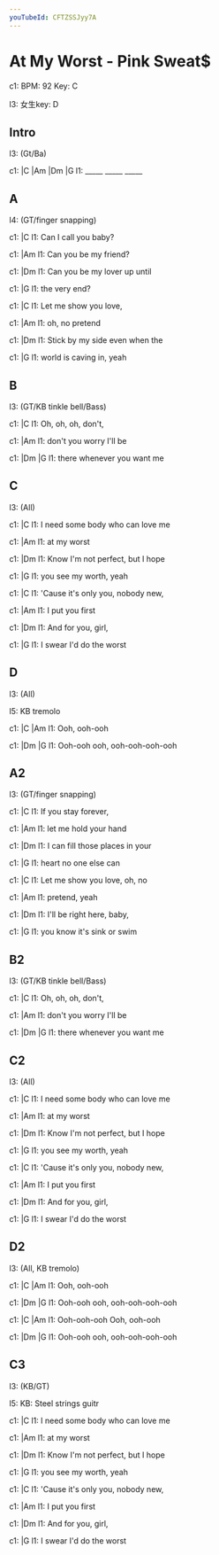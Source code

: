 ```yaml
---
youTubeId: CFTZSSJyy7A
---
```


# At My Worst - Pink Sweat$

c1: BPM: 92 Key: C

l3: 女生key: D

## Intro

l3: (Gt/Ba)

c1: |C    |Am   |Dm   |G
l1:  _____ _____ _____

## A

l4: (GT/finger snapping)

c1:               |C
l1: Can I call you baby?

c1:              |Am
l1: Can you be my friend?

c1:              |Dm
l1: Can you be my lover up until

c1:         |G
l1: the very end?

c1:                |C
l1: Let me show you love,

c1:       |Am
l1: oh, no pretend

c1:            |Dm
l1: Stick by my side even when the

c1:                |G
l1: world is caving in, yeah

## B

l3: (GT/KB tinkle bell/Bass)

c1:            |C
l1: Oh, oh, oh, don't,

c1:          |Am
l1: don't you worry I'll be

c1: |Dm                |G
l1:  there whenever you want me

## C

l3: (All)

c1:            |C
l1: I need some body who can love me

c1:      |Am
l1: at my worst

c1:             |Dm
l1: Know I'm not perfect, but I hope

c1:           |G
l1: you see my worth, yeah

c1:                 |C
l1: 'Cause it's only you, nobody new,

c1:          |Am
l1: I put you first

c1:        |Dm
l1: And for you, girl,

c1:                   |G
l1: I swear I'd do the worst


## D

l3: (All)

l5: KB tremolo

c1: |C           |Am
l1:  Ooh, ooh-ooh

c1:        |Dm                  |G
l1: Ooh-ooh ooh, ooh-ooh-ooh-ooh

## A2

l3:             (GT/finger snapping)

c1:            |C
l1: If you stay forever,

c1:                 |Am
l1: let me hold your hand

c1:                 |Dm
l1: I can fill those places in your

c1:                  |G
l1: heart no one else can

c1:                |C
l1: Let me show you love, oh, no

c1: |Am
l1:  pretend, yeah

c1:              |Dm
l1: I'll be right here, baby,

c1:                      |G
l1: you know it's sink or swim


## B2

l3: (GT/KB tinkle bell/Bass)

c1:            |C
l1: Oh, oh, oh, don't,

c1:          |Am
l1: don't you worry I'll be

c1: |Dm                |G
l1:  there whenever you want me

## C2

l3: (All)

c1:            |C
l1: I need some body who can love me

c1:      |Am
l1: at my worst

c1:             |Dm
l1: Know I'm not perfect, but I hope

c1:           |G
l1: you see my worth, yeah

c1:                 |C
l1: 'Cause it's only you, nobody new,

c1:          |Am
l1: I put you first

c1:        |Dm
l1: And for you, girl,

c1:                   |G
l1: I swear I'd do the worst

## D2

l3: (All, KB tremolo)

c1: |C           |Am
l1:  Ooh, ooh-ooh

c1:        |Dm                  |G
l1: Ooh-ooh ooh, ooh-ooh-ooh-ooh

c1:            |C           |Am
l1: Ooh-ooh-ooh Ooh, ooh-ooh

c1:        |Dm                  |G
l1: Ooh-ooh ooh, ooh-ooh-ooh-ooh

## C3

l3: (KB/GT)

l5: KB: Steel strings guitr

c1:            |C
l1: I need some body who can love me

c1:      |Am
l1: at my worst

c1:             |Dm
l1: Know I'm not perfect, but I hope

c1:           |G
l1: you see my worth, yeah

c1:                 |C
l1: 'Cause it's only you, nobody new,

c1:          |Am
l1: I put you first

c1:        |Dm
l1: And for you, girl,

c1:                   |G
l1: I swear I'd do the worst
